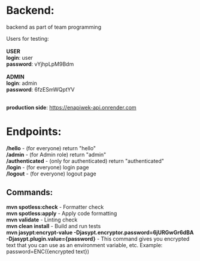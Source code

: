 # Backend:
backend as part of team programming<br>

Users for testing:<br><br>
**USER**<br>
**login**: user <br>
**password**: vYjhpLpM9Bdm <br><br>
**ADMIN**<br>
**login**: admin <br>
**password**: 6fzESmWQptYV <br><br>


**production side**: https://enapiwek-api.onrender.com

# Endpoints:

**/hello** - (for everyone) return "hello" <br>
**/admin** - (for Admin role) return "admin" <br>
**/authenticated** - (only for authenticated) return "authenticated"<br>
**/login** - (for everyone) login page <br>
**/logout** - (for everyone) logout page <br>



## Commands:
**mvn spotless:check** - Formatter check <br>
**mvn spotless:apply** - Apply code formatting<br>
**mvn validate** - Linting check <br>
**mvn clean install** - Build and run tests <br>
**mvn jasypt:encrypt-value -Djasypt.encryptor.password=6jURGwGr6dBA -Djasypt.plugin.value={password}** - This command gives you encrypted text that you can use as an environment variable, etc. Example: password=ENC({encrypted text})
